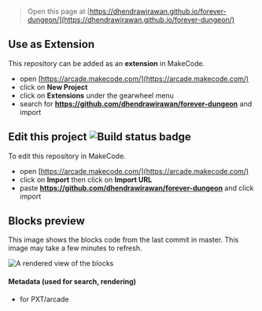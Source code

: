  


> Open this page at [https://dhendrawirawan.github.io/forever-dungeon/](https://dhendrawirawan.github.io/forever-dungeon/)

## Use as Extension

This repository can be added as an **extension** in MakeCode.

* open [https://arcade.makecode.com/](https://arcade.makecode.com/)
* click on **New Project**
* click on **Extensions** under the gearwheel menu
* search for **https://github.com/dhendrawirawan/forever-dungeon** and import

## Edit this project ![Build status badge](https://github.com/dhendrawirawan/forever-dungeon/workflows/MakeCode/badge.svg)

To edit this repository in MakeCode.

* open [https://arcade.makecode.com/](https://arcade.makecode.com/)
* click on **Import** then click on **Import URL**
* paste **https://github.com/dhendrawirawan/forever-dungeon** and click import

## Blocks preview

This image shows the blocks code from the last commit in master.
This image may take a few minutes to refresh.

![A rendered view of the blocks](https://github.com/dhendrawirawan/forever-dungeon/raw/master/.github/makecode/blocks.png)

#### Metadata (used for search, rendering)

* for PXT/arcade
<script src="https://makecode.com/gh-pages-embed.js"></script><script>makeCodeRender("{{ site.makecode.home_url }}", "{{ site.github.owner_name }}/{{ site.github.repository_name }}");</script>
